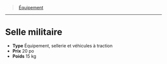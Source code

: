 ﻿---
!EquipmentItem
Type: Équipement, sellerie et véhicules à traction
Price: 20 po
Weight: 15 kg
Id: equipment_hd.md#selle-militaire
ParentLink: equipment_hd.md#Équipement
Name: Selle militaire
ParentName: Équipement
NameLevel: 1
Attributes: {}
AttributesDictionary: >+
  {}

---
> [Équipement](hd_equipment.md)

---

# Selle militaire

- **Type** Équipement, sellerie et véhicules à traction
- **Prix** 20 po
- **Poids** 15 kg

